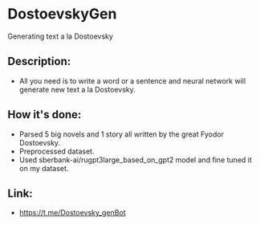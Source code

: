 # DostoevskyGen
Generating text a la Dostoevsky

## Description:
- All you need is to write a word or a sentence and neural network will generate new text a la Dostoevsky.

## How it's done:
- Parsed 5 big novels and 1 story all written by the great Fyodor Dostoevsky.
- Preprocessed dataset. 
- Used sberbank-ai/rugpt3large_based_on_gpt2 model and fine tuned it on my dataset.

## Link:
- https://t.me/Dostoevsky_genBot
